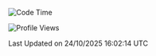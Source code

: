 <!--START_SECTION:waka-->
![Code Time](http://img.shields.io/badge/Code%20Time-3%2C146%20hrs%2043%20mins-blue)

![Profile Views](http://img.shields.io/badge/Profile%20Views-1-blue)


 Last Updated on 24/10/2025 16:02:14 UTC
<!--END_SECTION:waka-->
